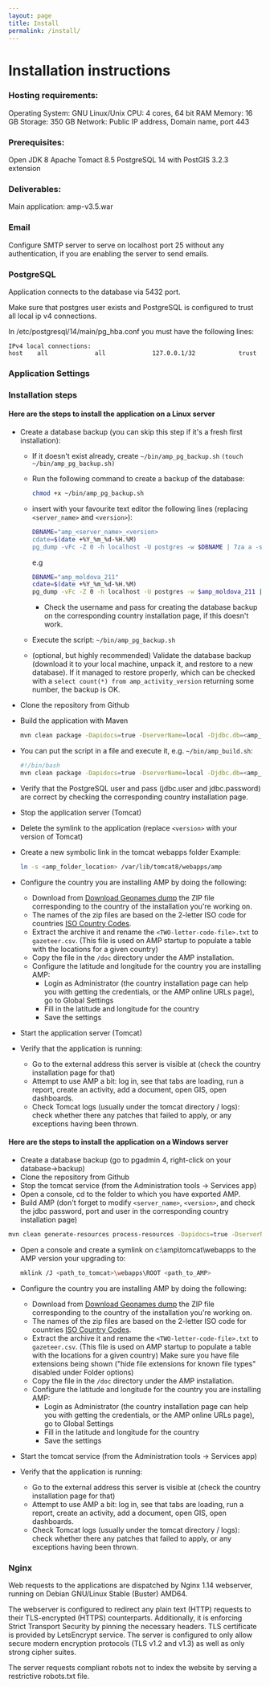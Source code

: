 ```yaml
---
layout: page
title: Install
permalink: /install/
---
```


# Installation instructions


### Hosting requirements:
Operating System: GNU Linux/Unix
CPU: 4 cores, 64 bit
RAM Memory: 16 GB
Storage: 350 GB
Network: Public IP address, Domain name, port 443

### Prerequisites:
Open JDK 8
Apache Tomact 8.5
PostgreSQL 14 with PostGIS 3.2.3 extension


### Deliverables:
Main application: amp-v3.5.war


### Email

Configure SMTP server to serve on localhost port 25 without any authentication, if you are enabling the server to send emails. 

### PostgreSQL

Application connects to the database via 5432 port.

Make sure that postgres user exists and PostgreSQL is configured to trust all local ip v4 connections.

In /etc/postgresql/14/main/pg_hba.conf you must have the following lines:

```
IPv4 local connections:
host	all         	all         	127.0.0.1/32        	trust
```


### Application Settings

### Installation steps

#### **Here are the steps to install the application on a Linux server**

- Create a database backup (you can skip this step if it's a fresh first installation):

  - If it doesn't exist already, create  `~/bin/amp_pg_backup.sh` `(touch ~/bin/amp_pg_backup.sh)`
  - Run the following command to create a backup of the database:

    ```bash
    chmod +x ~/bin/amp_pg_backup.sh
    ```

  - insert with your favourite text editor the following lines (replacing `<server_name>` and `<version>`):

    ```bash
    DBNAME="amp_<server_name>_<version>
    cdate=$(date +%Y_%m_%d-%H.%M)
    pg_dump -vFc -Z 0 -h localhost -U postgres -w $DBNAME | 7za a -si "$DB_NAME_$cdate_pre_upgrade.sql.7z"
    ```

    e.g

    ```bash
    DBNAME="amp_moldova_211"
    cdate=$(date +%Y_%m_%d-%H.%M)
    pg_dump -vFc -Z 0 -h localhost -U postgres -w $amp_moldova_211 | 7za a -si "$amp_moldova_02_11_2015_pre_upgrade.sql.7z"
    ```

    - Check the username and pass for creating the database backup on the corresponding country installation page, if this doesn't work.
  
  - Execute the script: `~/bin/amp_pg_backup.sh`
  - (optional, but highly recommended) Validate the database backup (download it to your local machine, unpack it, and restore to a new database). If it managed to restore properly, which can be checked with a ```select count(*) from amp_activity_version``` returning some number, the backup is OK.

- Clone the repository from Github
  
- Build the application with Maven
  
    ```bash
    mvn clean package -Dapidocs=true -DserverName=local -Djdbc.db=<amp_dbname_version> -Djdbc.user=<db_user> -Djdbc.password=<db_password> -Djdbc.port=5432
    ```

- You can put the script in a file and execute it, e.g. `~/bin/amp_build.sh`:

    ```bash
    #!/bin/bash
    mvn clean package -Dapidocs=true -DserverName=local -Djdbc.db=<amp_dbname_version> -Djdbc.user=<db_user> -Djdbc.password=<db_password> -Djdbc.port=5432
    ```

- Verify that the PostgreSQL user and pass (jdbc.user and jdbc.password) are correct by checking the corresponding country installation page.

- Stop the application server (Tomcat)

- Delete the symlink to the application (replace `<version>` with your version of Tomcat)
- Create a new symbolic link in the tomcat webapps folder
  Example:

    ```bash
    ln -s <amp_folder_location> /var/lib/tomcat8/webapps/amp
    ```

- Configure the country you are installing AMP by doing the following:
  - Download from [Download Geonames dump](http://download.geonames.org/export/dump/) the ZIP file corresponding to the country of the installation you're working on.
  - The names of the zip files are based on the 2-letter ISO code for countries [ISO Country Codes](http://userpage.chemie.fu-berlin.de/diverse/doc/ISO_3166.html).
  - Extract the archive it and rename the `<TWO-letter-code-file>.txt` to `gazeteer.csv`. (This file is used on AMP startup to populate a table with the locations for a given country)
  - Copy the file in the `/doc` directory under the AMP installation.
  - Configure the latitude and longitude for the country you are installing AMP:
    - Login as Administrator (the country installation page can help you with getting the credentials, or the AMP online URLs page), go to Global Settings
    - Fill in the latitude and longitude for the country
    - Save the settings

- Start the application server (Tomcat)
- Verify that the application is running:
  - Go to the external address this server is visible at (check the country installation page for that)
  - Attempt to use AMP a bit: log in, see that tabs are loading, run a report, create an activity, add a document, open GIS, open dashboards.
  - Check Tomcat logs (usually under the tomcat directory / logs): check whether there any patches that failed to apply, or any exceptions having been thrown.
  
#### **Here are the steps to install the application on a Windows server**

- Create a database backup (go to pgadmin 4, right-click on your database->backup)
- Clone the repository from Github
- Stop the tomcat service (from the Administration tools -> Services app)
- Open a console, cd to the folder to which you have exported AMP.
- Build AMP (don't forget to modify `<server_name>`, `<version>`, and check the jdbc password, port and user in the corresponding country installation page)

```bash
mvn clean generate-resources process-resources -Dapidocs=true -DserverName=local -Djdbc.db=amp_<server_name>_<version> -Djdbc.user=amp -Djdbc.password=amp123 -Djdbc.port=5432
```

- Open a console and create a symlink on c:\amp\tomcat\webapps to the AMP version your upgrading to:
  
    ```bash
    mklink /J <path_to_tomcat>\webapps\ROOT <path_to_AMP>
    ```

- Configure the country you are installing AMP by doing the following:
  - Download from [Download Geonames dump](http://download.geonames.org/export/dump/) the ZIP file corresponding to the country of the installation you're working on.
  - The names of the zip files are based on the 2-letter ISO code for countries [ISO Country Codes](http://userpage.chemie.fu-berlin.de/diverse/doc/ISO_3166.html).
  - Extract the archive it and rename the `<TWO-letter-code-file>.txt` to `gazeteer.csv`. (This file is used on AMP startup to populate a table with the locations for a given country)
Make sure you have file extensions being shown ("hide file extensions for known file types" disabled under Folder options)
  - Copy the file in the `/doc` directory under the AMP installation.
  - Configure the latitude and longitude for the country you are installing AMP:
    - Login as Administrator (the country installation page can help you with getting the credentials, or the AMP online URLs page), go to Global Settings
    - Fill in the latitude and longitude for the country
    - Save the settings

- Start the tomcat service (from the Administration tools -> Services app)
- Verify that the application is running:
  - Go to the external address this server is visible at (check the country installation page for that)
  - Attempt to use AMP a bit: log in, see that tabs are loading, run a report, create an activity, add a document, open GIS, open dashboards.
  - Check Tomcat logs (usually under the tomcat directory / logs): check whether there any patches that failed to apply, or any exceptions having been thrown.

### Nginx

Web requests to the applications are dispatched by Nginx 1.14 webserver, running on Debian GNU/Linux Stable (Buster) AMD64.

The webserver is configured to redirect any plain text (HTTP) requests to their TLS-encrypted (HTTPS) counterparts. Additionally, it is enforcing Strict Transport Security by pinning the necessary headers. TLS certificate is provided by LetsEncrypt service. The server is configured to only allow secure modern encryption protocols (TLS v1.2 and v1.3) as well as only strong cipher suites.

The server requests compliant robots not to index the website by serving a restrictive robots.txt file.
